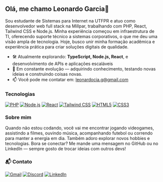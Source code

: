 ## Olá, me chamo Leonardo Garcia👋 

Sou estudante de Sistemas para Internet na UTFPR e atuo como desenvolvedor web full stack na Millpar, trabalhando com PHP, React, Tailwind CSS e Node.js. Minha experiência começou em infraestrutura de TI, oferecendo suporte técnico a sistemas corporativos, o que me deu uma visão ampla de tecnologia. Hoje, busco unir minha formação acadêmica e experiência prática para criar soluções digitais de qualidade.

- 🛠 Atualmente explorando: **TypeScript, Node.js, React**, e desenvolvimento de APIs e aplicações escaláveis 
- 🚀 Em constante evolução — adquirindo conhecimento, testando novas ideias e construindo coisas novas.
- 📫 Você pode me contatar em: [leonardocia.g@gmail.com](mailto:seuemail@gmail.com)

### Tecnologias

[![PHP](https://img.shields.io/badge/-PHP-777BB4?style=for-the-badge&logo=php&logoColor=white&logoWidth=40)]()
[![Node.js](https://img.shields.io/badge/-Node.js-339933?style=for-the-badge&logo=node.js&logoColor=white&logoWidth=40)]()
[![React](https://img.shields.io/badge/-React-61DAFB?style=for-the-badge&logo=react&logoColor=black&logoWidth=40)]()
[![Tailwind CSS](https://img.shields.io/badge/-Tailwind%20CSS-06B6D4?style=for-the-badge&logo=tailwind-css&logoColor=white&logoWidth=40)]()
[![HTML5](https://img.shields.io/badge/-HTML5-E34F26?style=for-the-badge&logo=html5&logoColor=white&logoWidth=40)]()
[![CSS3](https://img.shields.io/badge/-CSS3-1572B6?style=for-the-badge&logo=css3&logoColor=white&logoWidth=40)]()


### Sobre mim

Quando não estou codando, você vai me encontrar jogando videogames, assistindo a filmes, ouvindo música, acompanhando futebol ou correndo para manter a energia em dia. Também adoro explorar novos hobbies e tecnologias. Bora se conectar? Me mande uma mensagem no GitHub ou no LinkedIn — sempre gosto de trocar ideias com outros devs!

### 📬 Contato

[![Gmail](https://img.shields.io/badge/-Gmail-D14836?style=for-the-badge&logo=gmail&logoColor=white)](mailto:leonardocia.g@gmail.com)
[![Discord](https://img.shields.io/badge/-Discord-5865F2?style=for-the-badge&logo=discord&logoColor=white)](https://discord.com/users/leonardogarcia5163)
[![LinkedIn](https://img.shields.io/badge/-LinkedIn-0A66C2?style=for-the-badge&logo=linkedin&logoColor=white)](https://www.linkedin.com/in/leonardo-garcia-a9620b197/)
